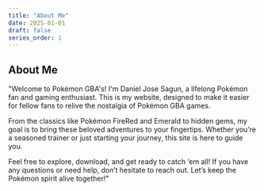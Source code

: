 ```yaml
---
title: "About Me"
date: 2025-01-01
draft: false
series_order: 1
---
```


## About Me

"Welcome to Pokémon GBA's! I'm Daniel Jose Sagun, a lifelong Pokémon 
fan and gaming enthusiast. This is my website, designed to make it 
easier for fellow fans to relive the nostalgia of Pokémon GBA games.

From the classics like Pokémon FireRed and Emerald to hidden gems, my goal is to 
bring these beloved adventures to your fingertips. Whether you’re a seasoned trainer 
or just starting your journey, this site is here to guide you.

Feel free to explore, download, and get ready to catch ‘em all! If you have any questions or need help, don’t hesitate to reach out. Let’s keep the Pokémon spirit alive together!"